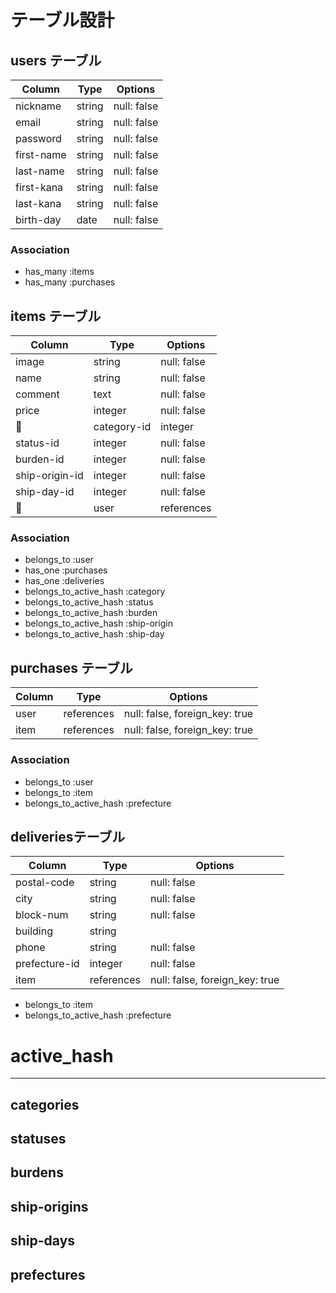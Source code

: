 # テーブル設計

## users テーブル

| Column     | Type   | Options     |
| --------   | ------ | ----------- |
| nickname   | string | null: false |
| email      | string | null: false |
| password   | string | null: false |
| first-name | string | null: false |
| last-name  | string | null: false |
| first-kana | string | null: false |
| last-kana  | string | null: false |
| birth-day  | date   | null: false |

### Association

- has_many :items
- has_many :purchases

## items テーブル

| Column    | Type   | Options     |
| ------    | ------ | ----------- |
| image     | string | null: false |
| name      | string | null: false |
| comment   | text   | null: false |
| price     | integer | null: false |
| category-id    | integer | null: false |
| status-id      | integer | null: false |
| burden-id      | integer | null: false |
| ship-origin-id | integer | null: false |
| ship-day-id    | integer | null: false |
| user      | references | null: false, foreign_key: true |

### Association

- belongs_to :user
- has_one :purchases
- has_one :deliveries
- belongs_to_active_hash :category
- belongs_to_active_hash :status
- belongs_to_active_hash :burden
- belongs_to_active_hash :ship-origin
- belongs_to_active_hash :ship-day


## purchases テーブル

| Column | Type       | Options                        |
| ------ | ---------- | ------------------------------ |
| user   | references | null: false, foreign_key: true |
| item   | references | null: false, foreign_key: true |

### Association
- belongs_to :user
- belongs_to :item
- belongs_to_active_hash :prefecture

## deliveriesテーブル

| Column       | Type    | Options     |
| ------       | ------  | ----------- |
| postal-code  | string  | null: false |
| city         | string  | null: false |
| block-num    | string  | null: false |
| building     | string  |             |
| phone        | string  | null: false |
| prefecture-id | integer | null: false |
| item         | references | null: false, foreign_key: true |

- belongs_to :item
- belongs_to_active_hash :prefecture


# active_hash
--------------------
## categories

## statuses

## burdens

## ship-origins

## ship-days

## prefectures

